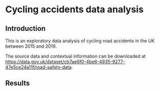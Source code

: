 # Cycling accidents data analysis

## Introduction

This is an exploratory data analysis of cycling road accidents in the UK between 2015 and 2019. 

The source data and contextual information can be downloaded at https://data.gov.uk/dataset/cb7ae6f0-4be6-4935-9277-47e5ce24a11f/road-safety-data. 

## Results 
